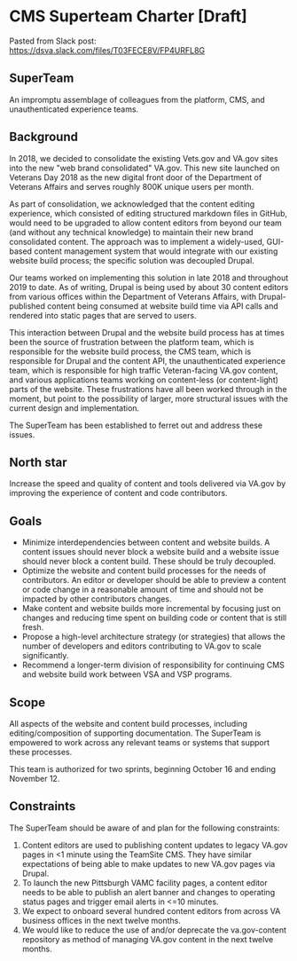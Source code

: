 # CMS Superteam Charter [Draft]

Pasted from Slack post: https://dsva.slack.com/files/T03FECE8V/FP4URFL8G

## SuperTeam

An impromptu assemblage of colleagues from the platform, CMS, and unauthenticated experience teams.

## Background

In 2018, we decided to consolidate the existing Vets.gov and VA.gov sites into the new "web brand consolidated" VA.gov. This new site launched on Veterans Day 2018 as the new digital front door of the Department of Veterans Affairs and serves roughly 800K unique users per month.

As part of consolidation, we acknowledged that the content editing experience, which consisted of editing structured markdown files in GitHub, would need to be upgraded to allow content editors from beyond our team (and without any technical knowledge) to maintain their new brand consolidated content. The approach was to implement a widely-used, GUI-based content management system that would integrate with our existing website build process; the specific solution was decoupled Drupal.

Our teams worked on implementing this solution in late 2018 and throughout 2019 to date. As of writing, Drupal is being used by about 30 content editors from various offices within the Department of Veterans Affairs, with Drupal-published content being consumed at website build time via API calls and rendered into static pages that are served to users.

This interaction between Drupal and the website build process has at times been the source of frustration between the platform team, which is responsible for the website build process, the CMS team, which is responsible for Drupal and the content API, the unauthenticated experience team, which is responsible for high traffic Veteran-facing VA.gov content, and various applications teams working on content-less (or content-light) parts of the website. These frustrations have all been worked through in the moment, but point to the possibility of larger, more structural issues with the current design and implementation.

The SuperTeam has been established to ferret out and address these issues.

## North star

Increase the speed and quality of content and tools delivered via VA.gov by improving the experience of content and code contributors.

## Goals

* Minimize interdependencies between content and website builds. A content issues should never block a website build and a website issue should never block a content build. These should be truly decoupled.
* Optimize the website and content build processes for the needs of contributors. An editor or developer should be able to preview a content or code change in a reasonable amount of time and should not be impacted by other contributors changes.
* Make content and website builds more incremental by focusing just on changes and reducing time spent on building code or content that is still fresh.
* Propose a high-level architecture strategy (or strategies) that allows the number of developers and editors contributing to VA.gov to scale significantly.
* Recommend a longer-term division of responsibility for continuing CMS and website build work between VSA and VSP programs.

## Scope

All aspects of the website and content build processes, including editing/composition of supporting documentation. The SuperTeam is empowered to work across any relevant teams or systems that support these processes.

This team is authorized for two sprints, beginning October 16 and ending November 12.

## Constraints

The SuperTeam should be aware of and plan for the following constraints:

1. Content editors are used to publishing content updates to legacy VA.gov pages in <1 minute using the TeamSite CMS. They have similar expectations of being able to make updates to new VA.gov pages via Drupal.
1. To launch the new Pittsburgh VAMC facility pages, a content editor needs to be able to publish an alert banner and changes to operating status pages and trigger email alerts in <=10 minutes.
1. We expect to onboard several hundred content editors from across VA business offices in the next twelve months.
1. We would like to reduce the use of and/or deprecate the va.gov-content repository as method of managing VA.gov content in the next twelve months.
